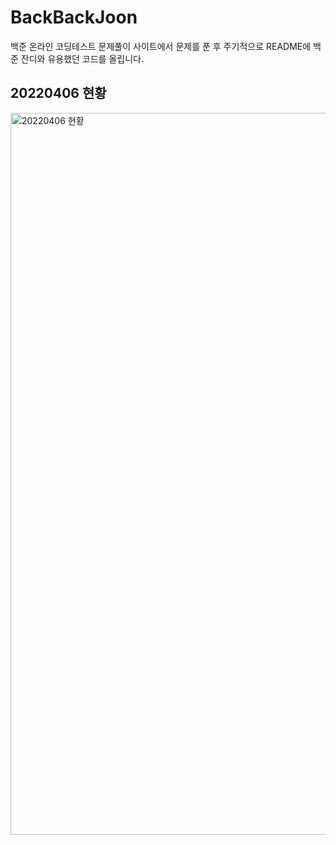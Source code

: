 # BackBackJoon
백준 온라인 코딩테스트 문제풀이 사이트에서 문제를 푼 후 주기적으로 README에 백준 잔디와 유용했던 코드를 올립니다.

## 20220406 현황
<img width="1155" alt="20220406 현황" src="https://user-images.githubusercontent.com/65931336/161972544-9ed6dc39-0aed-4406-a31e-cb32459d53e6.png">
